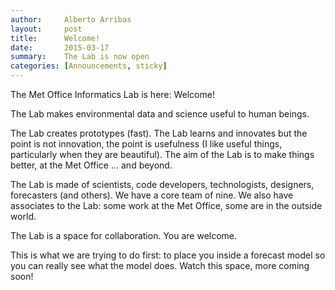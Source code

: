 ```yaml
---
author:     Alberto Arribas
layout:     post
title:      Welcome!
date:       2015-03-17
summary:    The Lab is now open
categories: [Announcements, sticky]
---
```


The Met Office Informatics Lab is here: Welcome!

The Lab makes environmental data and science useful to human beings.

The Lab creates prototypes (fast). The Lab learns and innovates but the point is not innovation, the point is usefulness (I like useful things, particularly when they are beautiful). The aim of the Lab is to make things better, at the Met Office … and beyond.

The Lab is made of scientists, code developers, technologists, designers, forecasters (and others). We have a core team of nine. We also have associates to the Lab: some work at the Met Office, some are in the outside world.

The Lab is a space for collaboration. You are welcome.

This is what we are trying to do first: to place you inside a forecast model so you can really see what the model does. Watch this space, more coming soon!
